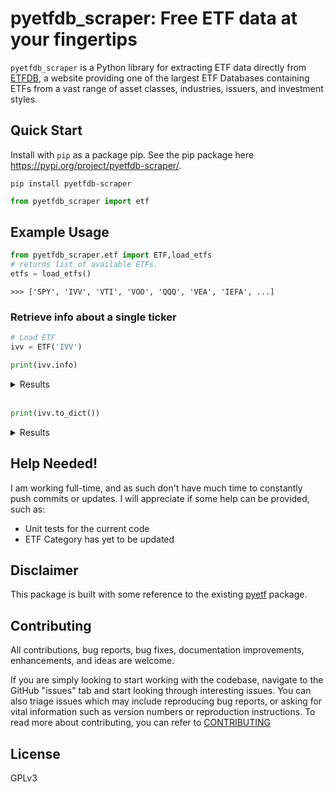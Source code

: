 # pyetfdb_scraper: Free ETF data at your fingertips
```pyetfdb_scraper``` is a Python library for extracting ETF data directly from [ETFDB](https://etfdb.com/), a website providing one of the largest ETF Databases containing ETFs from a vast range of asset classes, industries, issuers, and investment styles.

## Quick Start
Install with ```pip``` as a package pip. See the pip package here https://pypi.org/project/pyetfdb-scraper/.

```
pip install pyetfdb-scraper
```

```python
from pyetfdb_scraper import etf
```

## Example Usage

```python
from pyetfdb_scraper.etf import ETF,load_etfs
# returns list of available ETFs.
etfs = load_etfs()
```
```
>>> ['SPY', 'IVV', 'VTI', 'VOO', 'QQQ', 'VEA', 'IEFA', ...]
```
### Retrieve info about a single ticker
``` python
# Load ETF
ivv = ETF('IVV')
```

```python
print(ivv.info)
```

<details>
<summary>  Results </summary>

```
>>> {
    "vitals": {
        "etf_name": "iShares Core S&P 500 ETF",
        "issuer": "BlackRock, Inc.",
        "issuer_link": "/issuer/blackrock-inc/",
        "brand": "iShares",
        "brand_link": "/issuer/ishares/",
        "structure": "ETF",
        "structure_link": "",
        "expense_ratio": "0.03%",
        "hompage_link": "http://us.ishares.com/product_info/fund/overview/IVV.htm?qt=IVV",
        "inception": "May 15, 2000",
        "index_tracked": "S&P 500 Index",
        "index_tracked_link": "/index/sp-500-index/",
    },
    "dbtheme": {
        "category": "Large Cap Growth Equities",
        "category_link": "",
        "asset_class": "Equity",
        "asset_class_link": "/etfs/asset-class/equity/",
        "asset_class_size": "Large-Cap",
        "asset_class_size_link": "/etfs/size/large-cap/",
        "asset_class_style": "Blend",
        "asset_class_style_link": "/etfs/style/blend/",
        "general_region": "North America",
        "general_region_link": "/etfs/region/north-america/",
        "specific_region": "U.S.",
        "specific_region_link": "/etfs/country/us/",
    },
    "fact_set": {
        "segment": ["Equity: U.S.  -  Large Cap"],
        "category": ["Size and Style"],
        "focus": ["Large Cap"],
        "niche": ["Broad-based"],
        "strategy": ["Vanilla"],
        "weighting_scheme": ["Market Cap"],
    },
    "analyst_report": "Another alternative is VOO, which is slightly cheaper and is eligible for commission free trading within Vanguard accounts. Beyond the S&P 500, RSP may be another alternative worth a closer look; that ETF, which is a bit more expensive, holds all stocks in the S&P 500 but gives an equivalent weighting to each. As such, it might be attractive to investors looking to steer clear of the potential inefficiencies in market cap weighting methodologies.",
    "trade_data": {
        "open": "",
        "volume": "",
        "day_low": "",
        "day_high": "",
        "52_week_low": "$376.34",
        "52_week_high": "$491.10",
        "aum": "$416,620.0 M",
        "shares": "854.5 M",
    },
    "historical_trade_data": {
        "1_month_avg_volume": "5,672,082",
        "3_month_avg_volume": "5,182,910",
    },
    "alternative_etfs": [
        {
            "type": "Cheapest",
            "ticker": "SFY",
            "expense_ratio": "0.00%",
            "assets": "$622.0 M",
            "avg_daily_volume": "175,030",
            "ytd_return": "1.89%",
        },
        {
            "type": "Largest (AUM)",
            "ticker": "SPY",
            "expense_ratio": "0.09%",
            "assets": "$485.9 B",
            "avg_daily_volume": "79 M",
            "ytd_return": "2.68%",
        },
        {
            "type": "Most Liquid (Volume)",
            "ticker": "SPY",
            "expense_ratio": "0.09%",
            "assets": "$485.9 B",
            "avg_daily_volume": "79 M",
            "ytd_return": "2.68%",
        },
        {
            "type": "Top YTD Performer",
            "ticker": "WUGI",
            "expense_ratio": "0.75%",
            "assets": "$25.1 M",
            "avg_daily_volume": "2,590",
            "ytd_return": "8.00%",
        },
    ],
    "other_alternative_etfs": [
        {
            "type": "Cheapest",
            "ticker": "BKLC",
            "expense_ratio": "0.00%",
            "assets": "$2.1 B",
            "avg_daily_volume": "78,895",
            "ytd_return": "2.60%",
        },
        {
            "type": "Largest (AUM)",
            "ticker": "SPY",
            "expense_ratio": "0.09%",
            "assets": "$485.9 B",
            "avg_daily_volume": "79 M",
            "ytd_return": "2.68%",
        },
        {
            "type": "Most Liquid (Volume)",
            "ticker": "SPY",
            "expense_ratio": "0.09%",
            "assets": "$485.9 B",
            "avg_daily_volume": "79 M",
            "ytd_return": "2.68%",
        },
        {
            "type": "Top YTD Performer",
            "ticker": "AMOM",
            "expense_ratio": "0.75%",
            "assets": "$16.0 M",
            "avg_daily_volume": "4,800",
            "ytd_return": "7.15%",
        },
    ],
}

```
</details>


<br/>

```python
print(ivv.to_dict())
```
<details>
<summary>Results</summary>

```
>>> {
    "info": {
        "vitals": {
            "issuer": "BlackRock, Inc.",
            "issuer_link": "/issuer/blackrock-inc/",
            "brand": "iShares",
            "brand_link": "/issuer/ishares/",
            "structure": "ETF",
            "structure_link": "",
            "expense_ratio": "0.03%",
            "hompage_link": "http://us.ishares.com/product_info/fund/overview/IVV.htm?qt=IVV",
            "inception": "May 15, 2000",
            "index_tracked": "S&P 500 Index",
            "index_tracked_link": "/index/sp-500-index/",
            "etf_name": "iShares Core S&P 500 ETF",
        },
        "dbtheme": {
            "category": "Large Cap Growth Equities",
            "category_link": "",
            "asset_class": "Equity",
            "asset_class_link": "/etfs/asset-class/equity/",
            "asset_class_size": "Large-Cap",
            "asset_class_size_link": "/etfs/size/large-cap/",
            "asset_class_style": "Blend",
            "asset_class_style_link": "/etfs/style/blend/",
            "general_region": "North America",
            "general_region_link": "/etfs/region/north-america/",
            "specific_region": "U.S.",
            "specific_region_link": "/etfs/country/us/",
        },
        "fact_set": {
            "segment": ["Equity: U.S.  -  Large Cap"],
            "category": ["Size and Style"],
            "focus": ["Large Cap"],
            "niche": ["Broad-based"],
            "strategy": ["Vanilla"],
            "weighting_scheme": ["Market Cap"],
        },
        "analyst_report": "Another alternative is VOO, which is slightly cheaper and is eligible for commission free trading within Vanguard accounts. Beyond the S&P 500, RSP may be another alternative worth a closer look; that ETF, which is a bit more expensive, holds all stocks in the S&P 500 but gives an equivalent weighting to each. As such, it might be attractive to investors looking to steer clear of the potential inefficiencies in market cap weighting methodologies.",
        "trade_data": {
            "open": "",
            "volume": "",
            "day_low": "",
            "day_high": "",
            "52_week_low": "$376.34",
            "52_week_high": "$491.10",
            "aum": "$416,620.0 M",
            "shares": "854.5 M",
        },
        "historical_trade_data": {
            "1_month_avg_volume": "5,672,082",
            "3_month_avg_volume": "5,182,910",
        },
        "alternative_etfs": [
            {
                "type": "Cheapest",
                "ticker": "SFY",
                "expense_ratio": "0.00%",
                "assets": "$622.0 M",
                "avg_daily_volume": "175,030",
                "ytd_return": "1.89%",
            },
            {
                "type": "Largest (AUM)",
                "ticker": "SPY",
                "expense_ratio": "0.09%",
                "assets": "$485.9 B",
                "avg_daily_volume": "79 M",
                "ytd_return": "2.68%",
            },
            {
                "type": "Most Liquid (Volume)",
                "ticker": "SPY",
                "expense_ratio": "0.09%",
                "assets": "$485.9 B",
                "avg_daily_volume": "79 M",
                "ytd_return": "2.68%",
            },
            {
                "type": "Top YTD Performer",
                "ticker": "WUGI",
                "expense_ratio": "0.75%",
                "assets": "$25.1 M",
                "avg_daily_volume": "2,590",
                "ytd_return": "8.00%",
            },
        ],
        "other_alternative_etfs": [
            {
                "type": "Cheapest",
                "ticker": "BKLC",
                "expense_ratio": "0.00%",
                "assets": "$2.1 B",
                "avg_daily_volume": "78,895",
                "ytd_return": "2.60%",
            },
            {
                "type": "Largest (AUM)",
                "ticker": "SPY",
                "expense_ratio": "0.09%",
                "assets": "$485.9 B",
                "avg_daily_volume": "79 M",
                "ytd_return": "2.68%",
            },
            {
                "type": "Most Liquid (Volume)",
                "ticker": "SPY",
                "expense_ratio": "0.09%",
                "assets": "$485.9 B",
                "avg_daily_volume": "79 M",
                "ytd_return": "2.68%",
            },
            {
                "type": "Top YTD Performer",
                "ticker": "AMOM",
                "expense_ratio": "0.75%",
                "assets": "$16.0 M",
                "avg_daily_volume": "4,800",
                "ytd_return": "7.15%",
            },
        ],
    },
    "expense": {
        "tax_analysis": {
            "max_short_term_capital_gains_rate": ["39.60%"],
            "max_long_term_capital_gains_rate": ["20.00%"],
            "tax_on_distributions": ["Qualified dividends"],
            "distributes_k1": ["No"],
        },
        "expense_ratio_analysis": [
            {"ivv": "0.03%"},
            {"etf_database_category_average": "0.37%"},
            {"factset_segment_average": "0.59%"},
        ],
    },
    "holdings": {
        "top_holdings": [
            {
                "symbol": "AAPL",
                "holding": "Apple Inc.",
                "share": "7.18%",
                "url": "https://etfdb.com/stock/AAPL/",
            },
            {
                "symbol": "MSFT",
                "holding": "Microsoft Corporation",
                "share": "6.50%",
                "url": "https://etfdb.com/stock/MSFT/",
            },
            {
                "symbol": "AMZN",
                "holding": "Amazon.com, Inc.",
                "share": "3.32%",
                "url": "https://etfdb.com/stock/AMZN/",
            },
            {
                "symbol": "NVDA",
                "holding": "NVIDIA Corporation",
                "share": "2.95%",
                "url": "https://etfdb.com/stock/NVDA/",
            },
            {
                "symbol": "GOOGL",
                "holding": "Alphabet Inc. Class A",
                "share": "2.03%",
                "url": "https://etfdb.com/stock/GOOGL/",
            },
            {
                "symbol": "META",
                "holding": "Meta Platforms Inc. Class A",
                "share": "1.83%",
                "url": "https://etfdb.com/stock/META/",
            },
            {
                "symbol": "TSLA",
                "holding": "Tesla, Inc.",
                "share": "1.82%",
                "url": "https://etfdb.com/stock/TSLA/",
            },
            {
                "symbol": "GOOG",
                "holding": "Alphabet Inc. Class C",
                "share": "1.75%",
                "url": "https://etfdb.com/stock/GOOG/",
            },
            {
                "symbol": "BRK.B",
                "holding": "Berkshire Hathaway Inc. Class B",
                "share": "1.66%",
                "url": "https://etfdb.com/stock/BRK.B/",
            },
            {
                "symbol": "UNH",
                "holding": "UnitedHealth Group Incorporated",
                "share": "1.25%",
                "url": "https://etfdb.com/stock/UNH/",
            },
            {
                "symbol": "JPM",
                "holding": "JPMorgan Chase & Co.",
                "share": "1.22%",
                "url": "https://etfdb.com/stock/JPM/",
            },
            {
                "symbol": "JNJ",
                "holding": "Johnson & Johnson",
                "share": "1.17%",
                "url": "https://etfdb.com/stock/JNJ/",
            },
            {
                "symbol": "XOM",
                "holding": "Exxon Mobil Corporation",
                "share": "1.16%",
                "url": "https://etfdb.com/stock/XOM/",
            },
            {
                "symbol": "V",
                "holding": "Visa Inc. Class A",
                "share": "1.03%",
                "url": "https://etfdb.com/stock/V/",
            },
            {
                "symbol": "AVGO",
                "holding": "Broadcom Inc.",
                "share": "0.98%",
                "url": "https://etfdb.com/stock/AVGO/",
            },
        ],
        "holding_comparison": [
            {
                "number_of_holdings": "1000",
                "etf_database_category_average": "418",
                "factset_segment_average": "173",
            },
            {
                "pct_of_assets_in_top_10": "41.95%",
                "etf_database_category_average": "43.40%",
                "factset_segment_average": "60.51%",
            },
            {
                "pct_of_assets_in_top_15": "51.15%",
                "etf_database_category_average": "52.16%",
                "factset_segment_average": "65.06%",
            },
            {
                "pct_of_assets_in_top_50": "83.62%",
                "etf_database_category_average": "81.26%",
                "factset_segment_average": "81.64%",
            },
        ],
        "size_comparison": [
            {
                "large_(>12.9b)": "98.31%",
                "etf_database_category_average": "86.63%",
                "factset_segment_average": "46.30%",
            },
            {
                "mid_(>2.7b)": "1.49%",
                "etf_database_category_average": "5.88%",
                "factset_segment_average": "3.26%",
            },
            {
                "small_(>600m)": "0.00%",
                "etf_database_category_average": "0.58%",
                "factset_segment_average": "0.09%",
            },
            {
                "micro_(<600m)": "0.00%",
                "etf_database_category_average": "0.12%",
                "factset_segment_average": "0.01%",
            },
        ],
    },
    "holdings_analysis": [
        {"North, Central and South America": 99.87, "Other": 0.2},
        {
            "United States": 96.79,
            "Ireland": 1.61,
            "United Kingdom": 0.66,
            "Switzerland": 0.43,
            "Other": 0.2,
            "Netherlands": 0.14,
            "Canada": 0.13,
            "Bermuda": 0.11,
        },
        {
            "Technology Services": 21.08,
            "Electronic Technology": 18.45,
            "Finance": 12.34,
            "Health Technology": 9.51,
            "Retail Trade": 7.75,
            "Consumer Non-Durables": 4.48,
            "Producer Manufacturing": 3.61,
            "Consumer Services": 3.4,
            "Energy Minerals": 3.11,
            "Commercial Services": 2.92,
            "Utilities": 2.25,
            "Health Services": 2.21,
            "Consumer Durables": 1.91,
            "Process Industries": 1.78,
            "Transportation": 1.76,
            "Communications": 0.93,
            "Distribution Services": 0.92,
            "Industrial Services": 0.92,
            "Non-Energy Minerals": 0.54,
            "CASH": 0.2,
        },
        {"Large": 98.31, "Mid": 1.49, "Small": 0, "Micro": 0},
        {},
        {"Share/Common/Ordinary": 99.87, "CASH": 0.2},
        {
            "Technology Services": 21.08,
            "Electronic Technology": 18.45,
            "Finance": 12.34,
            "Health Technology": 9.51,
            "Retail Trade": 7.75,
            "Consumer Non-Durables": 4.48,
            "Producer Manufacturing": 3.61,
            "Consumer Services": 3.4,
            "Energy Minerals": 3.11,
            "Commercial Services": 2.92,
            "Utilities": 2.25,
            "Health Services": 2.21,
            "Consumer Durables": 1.91,
            "Process Industries": 1.78,
            "Transportation": 1.76,
            "Communications": 0.93,
            "Distribution Services": 0.92,
            "Industrial Services": 0.92,
            "Non-Energy Minerals": 0.54,
            "CASH": 0.2,
        },
    ],
    "performance": [
        {
            "1_month_return": "3.05%",
            "etf_database_category_average": "2.89%",
            "factset_segment_average": None,
        },
        {
            "3_month_return": "15.68%",
            "etf_database_category_average": "16.58%",
            "factset_segment_average": None,
        },
        {
            "ytd_return": "2.66%",
            "etf_database_category_average": "2.55%",
            "factset_segment_average": None,
        },
        {
            "1_year_return": "23.86%",
            "etf_database_category_average": "24.93%",
            "factset_segment_average": None,
        },
        {
            "3_year_return": "10.10%",
            "etf_database_category_average": "5.02%",
            "factset_segment_average": None,
        },
        {
            "5_year_return": "15.07%",
            "etf_database_category_average": "8.85%",
            "factset_segment_average": None,
        },
    ],
    "dividends": [
        {
            "dividend": "$ 1.93",
            "etf_database_category_average": "$ 0.35",
            "factset_segment_average": "$ 0.22",
        },
        {
            "dividend_date": "2023-12-20",
            "etf_database_category_average": "N/A",
            "factset_segment_average": "N/A",
        },
        {
            "annual_dividend_rate": "$ 6.90",
            "etf_database_category_average": "$ 0.92",
            "factset_segment_average": "$ 0.64",
        },
        {
            "annual_dividend_yield": "1.41%",
            "etf_database_category_average": "1.11%",
            "factset_segment_average": "1.42%",
        },
    ],
    "technicals": {
        "indicators": {
            "20_day_ma": "$478.81",
            "60_day_ma": "$461.74",
            "macd_15_period": "10.67",
            "macd_100_period": "40.06",
            "williams_%_range_10_day": "4.05",
            "williams_%_range_20_day": "3.43",
            "rsi_10_day": "77",
            "rsi_20_day": "71",
            "rsi_30_day": "68",
            "ultimate_oscillator": "65",
            "lower_bollinger_(10_day)": "$471.45",
            "upper_bollinger_(10_day)": "$492.45",
            "lower_bollinger_(20_day)": "$467.48",
            "upper_bollinger_(20_day)": "$489.54",
            "lower_bollinger_(30_day)": "$465.05",
            "upper_bollinger_(30_day)": "$488.05",
            "support_level_1": "n/a",
            "support_level_2": "$486.67",
            "resistance_level_1": "n/a",
            "resistance_level_2": "$492.45",
            "stochastic_oscillator_%d_(1_day)": "63.66",
            "stochastic_oscillator_%d_(5_day)": "86.50",
            "stochastic_oscillator_%k_(1_day)": "63.23",
            "stochastic_oscillator_%k_(5_day)": "80.88",
            "tracking_difference_median_(%)": "-0.03",
            "tracking_difference_max_upside_(%)": "-0.02",
            "tracking_difference_max_downside_(%)": "-0.06",
            "median_premium_discount_(%)": "0.01",
            "maximum_premium_discount_(%)": "0.07",
            "average_spread_(%)": "2.01",
            "average_spread_($)": "2.01",
        },
        "volatility": {
            "5_day_volatility": ["193.65%"],
            "20_day_volatility": ["8.87%"],
            "50_day_volatility": ["9.26%"],
            "200_day_volatility": ["11.69%"],
            "beta": ["1.0"],
            "standard_deviation": ["25.88%"],
        },
    },
    "realtime_rankings": [
        {
            "metric": "Liquidity",
            "metric_realtime_rating": "A",
            "a+_metric_rated_etf": "SPY",
        },
        {
            "metric": "Expenses",
            "metric_realtime_rating": "A",
            "a+_metric_rated_etf": "BKLC",
        },
        {
            "metric": "Performance",
            "metric_realtime_rating": "B",
            "a+_metric_rated_etf": "ESPO",
        },
        {
            "metric": "Volatility",
            "metric_realtime_rating": "B+",
            "a+_metric_rated_etf": "NUSI",
        },
        {
            "metric": "Dividend",
            "metric_realtime_rating": "A-",
            "a+_metric_rated_etf": "QYLD",
        },
        {
            "metric": "Concentration",
            "metric_realtime_rating": "A-",
            "a+_metric_rated_etf": "VT",
        },
    ],
}
```
</details>

## Help Needed!
I am working full-time, and as such don't have much time to constantly push commits or updates. I will appreciate if some help can be provided, such as:
* Unit tests for the current code
* ETF Category has yet to be updated

## Disclaimer
This package is built with some reference to the existing [pyetf](https://github.com/JakubPluta/pyetf) package.

## Contributing

All contributions, bug reports, bug fixes, documentation improvements, enhancements, and ideas are welcome.

If you are simply looking to start working with the codebase, navigate to the GitHub "issues" tab and start looking through interesting issues. You can also triage issues which may include reproducing bug reports, or asking for vital information such as version numbers or reproduction instructions. To read more about contributing, you can refer to [CONTRIBUTING](./CONTRIBUTING)

## License
GPLv3
